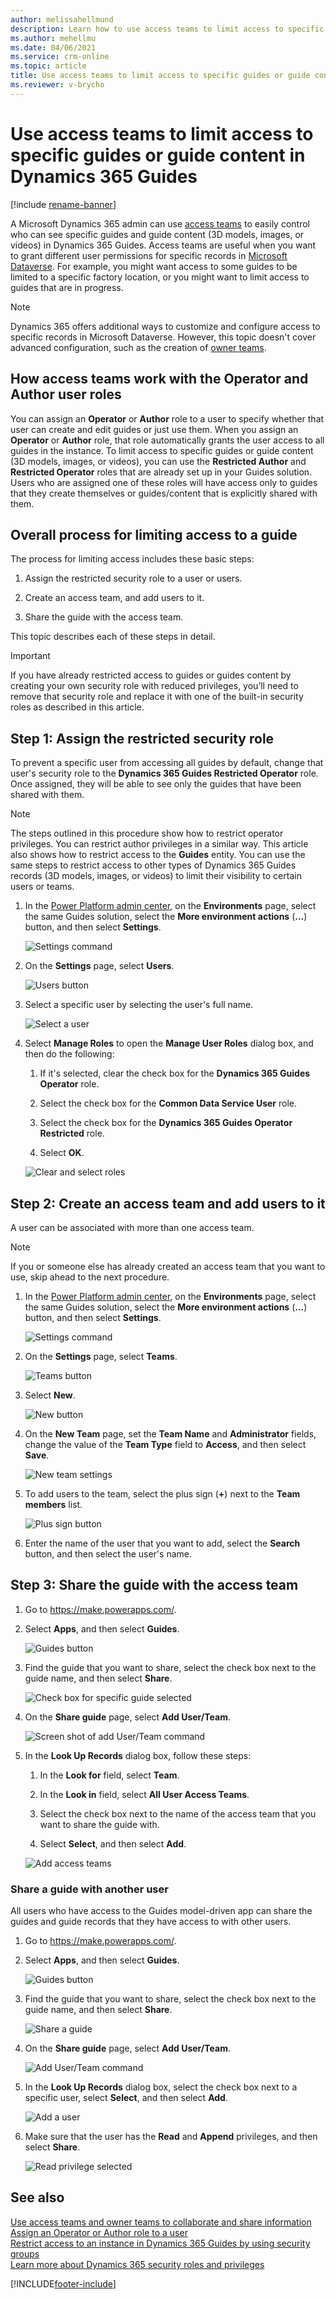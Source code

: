 ```yaml
---
author: melissahellmund
description: Learn how to use access teams to limit access to specific guides or guide content in Microsoft Dynamics 365 Guides.
ms.author: mehellmu
ms.date: 04/06/2021
ms.service: crm-online
ms.topic: article
title: Use access teams to limit access to specific guides or guide content in Dynamics 365 Guides
ms.reviewer: v-brycho
---
```


# Use access teams to limit access to specific guides or guide content in Dynamics 365 Guides

[!include [rename-banner](~/includes/cc-data-platform-banner.md)]

A Microsoft Dynamics 365 admin can use [access teams](https://docs.microsoft.com/dynamics365/customerengagement/on-premises/developer/use-access-teams-owner-teams-collaborate-share-information) to easily control who can see specific guides and guide content (3D models, images, or videos) in Dynamics 365 Guides. Access teams are useful when you want to grant different user permissions for specific records in [Microsoft Dataverse](https://docs.microsoft.com/powerapps/maker/common-data-service/data-platform-intro). For example, you might want access to some guides to be limited to a specific factory location, or you might want to limit access to guides that are in progress.

> [!NOTE]
> Dynamics 365 offers additional ways to customize and configure access to specific records in Microsoft Dataverse. However, this topic doesn't cover advanced configuration, such as the creation of [owner teams](https://docs.microsoft.com/dynamics365/customerengagement/on-premises/developer/use-access-teams-owner-teams-collaborate-share-information).

## How access teams work with the Operator and Author user roles

You can assign an **Operator** or **Author** role to a user to specify whether that user can create and edit guides or just use them. When you assign an **Operator** or **Author** role, that role automatically grants the user access to all guides in the instance. To limit access to specific guides or guide content (3D models, images, or videos), you can use the **Restricted Author** and **Restricted Operator** roles that are already set up in your Guides solution. Users who are assigned one of these roles will have access only to guides that they create themselves or guides/content that is explicitly shared with them. 

## Overall process for limiting access to a guide

The process for limiting access includes these basic steps:

1. Assign the restricted security role to a user or users.

2. Create an access team, and add users to it.

3. Share the guide with the access team.

This topic describes each of these steps in detail.

>[!IMPORTANT]
>If you have already restricted access to guides or guides content by creating your own security role with reduced privileges, you’ll need to remove that security role and replace it with one of the built-in security roles as described in this article.

## Step 1: Assign the restricted security role

To prevent a specific user from accessing all guides by default, change that user's security role to the **Dynamics 365 Guides Restricted Operator** role. Once assigned, they will be able to see only the guides that have been shared with them.

> [!NOTE]
> The steps outlined in this procedure show how to restrict operator privileges. You can restrict author privileges in a similar way. This article also shows how to restrict access to the **Guides** entity. You can use the same steps to restrict access to other types of Dynamics 365 Guides records (3D models, images, or videos) to limit their visibility to certain users or teams. 

1. In the [Power Platform admin center](https://admin.powerplatform.microsoft.com/environments), on the **Environments** page, select the same Guides solution, select the **More environment actions** (**...**) button, and then select **Settings**.

    ![Settings command](media/access-teams-9.PNG "Settings command")

2. On the **Settings** page, select **Users**.

    ![Users button](media/access-teams-10.PNG "Users button")

3. Select a specific user by selecting the user's full name.

    ![Select a user](media/access-teams-11.PNG "Select a user")

4. Select **Manage Roles** to open the **Manage User Roles** dialog box, and then do the following:

    1. If it's selected, clear the check box for the **Dynamics 365 Guides Operator** role.
    
    2. Select the check box for the **Common Data Service User** role.

    3. Select the check box for the **Dynamics 365 Guides Operator Restricted** role.

    4. Select **OK**.

    ![Clear and select roles](media/access-teams-12.PNG "Clear and select roles")

## Step 2: Create an access team and add users to it

A user can be associated with more than one access team.

> [!NOTE]
> If you or someone else has already created an access team that you want to use, skip ahead to the next procedure.

1. In the [Power Platform admin center](https://admin.powerplatform.microsoft.com/environments), on the **Environments** page, select the same Guides solution, select the **More environment actions** (**...**) button, and then select **Settings**.

    ![Settings command](media/access-teams-9.PNG "Settings command")

2. On the **Settings** page, select **Teams**.

    ![Teams button](media/access-teams-14.PNG "Teams button")

3. Select **New**.

    ![New button](media/access-teams-15.PNG "New button")

4. On the **New Team** page, set the **Team Name** and **Administrator** fields, change the value of the **Team Type** field to **Access**, and then select **Save**.

    ![New team settings](media/access-teams-16.jpg "New team settings")

5. To add users to the team, select the plus sign (**+**) next to the **Team members** list.

    ![Plus sign button](media/access-teams-17.jpg "Plus sign button")

6. Enter the name of the user that you want to add, select the **Search** button, and then select the user's name.

## Step 3: Share the guide with the access team

1. Go to <https://make.powerapps.com/>.

2. Select **Apps**, and then select **Guides**.

    ![Guides button](media/access-teams-22.PNG "Guides button")

3. Find the guide that you want to share, select the check box next to the guide name, and then select **Share**.

    ![Check box for specific guide selected](media/access-teams-19.PNG "Check box for specific guide selected")

4. On the **Share guide** page, select **Add User/Team**.

    ![Screen shot of add User/Team command](media/access-teams-20.PNG "Screen shot of add User/Team command")

5. In the **Look Up Records** dialog box, follow these steps:

    1. In the **Look for** field, select **Team**.

    2. In the **Look in** field, select **All User Access Teams**.

    3. Select the check box next to the name of the access team that you want to share the guide with.

    4. Select **Select**, and then select **Add**.

    ![Add access teams](media/access-teams-21.PNG "Add access teams")

### Share a guide with another user

All users who have access to the Guides model-driven app can share the guides and guide records that they have access to with other users.

1. Go to <https://make.powerapps.com/>.

2. Select **Apps**, and then select **Guides**.

    ![Guides button](media/access-teams-22.PNG "Guides button")

3. Find the guide that you want to share, select the check box next to the guide name, and then select **Share**.

    ![Share a guide](media/access-teams-23.PNG "Share a guide")

4. On the **Share guide** page, select **Add User/Team**.

    ![Add User/Team command](media/access-teams-24.PNG "Add User/Team command")

5. In the **Look Up Records** dialog box, select the check box next to a specific user, select **Select**, and then select **Add**.

    ![Add a user](media/access-teams-25.PNG "Add a user")

6. Make sure that the user has the **Read** and **Append** privileges, and then select **Share**.

    ![Read privilege selected](media/access-teams-26.PNG "Read privilege selected")

## See also

[Use access teams and owner teams to collaborate and share information](https://docs.microsoft.com/dynamics365/customerengagement/on-premises/developer/use-access-teams-owner-teams-collaborate-share-information)<br>
[Assign an Operator or Author role to a user](assign-role.md)<br>
[Restrict access to an instance in Dynamics 365 Guides by using security groups](admin-security.md)<br>
[Learn more about Dynamics 365 security roles and privileges](https://docs.microsoft.com/dynamics365/customerengagement/on-premises/admin/security-roles-privileges)


[!INCLUDE[footer-include](../includes/footer-banner.md)]
